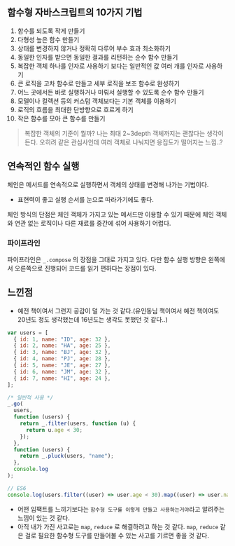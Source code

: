 ## 함수형 자바스크립트의 10가지 기법

1. 함수를 되도록 작게 만들기
2. 다형성 높은 함수 만들기
3. 상태를 변경하지 않거나 정확히 다루어 부수 효과 최소화하기
4. 동일한 인자를 받으면 동일한 결과를 리턴하는 순수 함수 만들기
5. 복잡한 객체 하나를 인자로 사용하기 보다는 일반적인 값 여러 개를 인자로 사용하기
6. 큰 로직을 고차 함수로 만들고 세부 로직을 보조 함수로 완성하기
7. 어느 곳에서든 바로 실행하거나 미뤄서 실행할 수 있도록 순수 함수 만들기
8. 모델이나 컬렉션 등의 커스텀 객체보다는 기본 객체를 이용하기
9. 로직의 흐름을 최대한 단방향으로 흐르게 하기
10. 작은 함수를 모아 큰 함수를 만들기

> 복잡한 객체의 기준이 뭘까?
> 나는 최대 2~3depth 객체까지는 괜찮다는 생각이 든다. 오히려 같은 관심사인데 여러 객체로 나눠지면 응집도가 떨어지는 느낌..?

## 연속적인 함수 실행

체인은 메서드를 연속적으로 실행하면서 객체의 상태를 변경해 나가는 기법이다.

- 표현력이 좋고 실행 순서를 눈으로 따라가기에도 좋다.

체인 방식의 단점은 체인 객체가 가지고 있는 메서드만 이용할 수 있기 때문에 체인 객체와 연관 없는 로직이나 다른 재료를 중간에 섞어 사용하기 어렵다.

### 파이프라인

파이프라인은 `_.compose` 의 장점을 그대로 가지고 있다. 다만 함수 실행 방향은 왼쪽에서 오른쪽으로 진행되어 코드를 읽기 편하다는 장점이 있다.

## 느낀점

- 예전 책이여서 그런지 공감이 덜 가는 것 같다.(유인동님 책이여서 예전 책이여도 20년도 정도 생각했는데 16년도는 생각도 못했던 것 같다..)

```jsx
var users = [
  { id: 1, name: "ID", age: 32 },
  { id: 2, name: "HA", age: 25 },
  { id: 3, name: "BJ", age: 32 },
  { id: 4, name: "PJ", age: 28 },
  { id: 5, name: "JE", age: 27 },
  { id: 6, name: "JM", age: 32 },
  { id: 7, name: "HI", age: 24 },
];

/* 일반적 사용 */
_.go(
  users,
  function (users) {
    return _.filter(users, function (u) {
      return u.age < 30;
    });
  },
  function (users) {
    return _.pluck(users, "name");
  },
  console.log
);

// ES6
console.log(users.filter((user) => user.age < 30).map((user) => user.name));
```

- 어떤 임팩트를 느끼기보다는 `함수형 도구를 이렇게 만들고 사용하는거야`라고 알려주는 느낌이 있는 것 같다.
- 아직 내가 가진 사고로는 `map`, `reduce` 로 해결하려고 하는 것 같다.
  `map`, `reduce` 같은 걸로 필요한 함수형 도구를 만들어볼 수 있는 사고를 기르면 좋을 것 같다.
